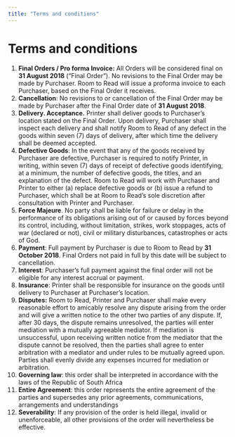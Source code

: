 ```yaml
---
title: "Terms and conditions"
---
```


# Terms and conditions

1.  **Final Orders / Pro forma Invoice:** All Orders will be considered final on **31 August 2018** (“Final Order”). No revisions to the Final Order may be made by Purchaser. Room to Read will issue a proforma invoice to each Purchaser, based on the Final Order it receives.
2.  **Cancellation**: No revisions to or cancellation of the Final Order may be made by Purchaser after the Final Order date of **31 August 2018**.
3.  **Delivery. Acceptance.** Printer shall deliver goods to Purchaser’s location stated on the Final Order. Upon delivery, Purchaser shall inspect each delivery and shall notify Room to Read of any defect in the goods within seven (7) days of delivery, after which time the delivery shall be deemed accepted.
4.  **Defective Goods**: In the event that any of the goods received by Purchaser are defective, Purchaser is required to notify Printer, in writing, within seven (7) days of receipt of defective goods identifying, at a minimum, the number of defective goods, the titles, and an explanation of the defect. Room to Read will work with Purchaser and Printer to either (a) replace defective goods or (b) issue a refund to Purchaser, which shall be at Room to Read’s sole discretion after consultation with Printer and Purchaser.
5.  **Force Majeure**. No party shall be liable for failure or delay in the performance of its obligations arising out of or caused by forces beyond its control, including, without limitation, strikes, work stoppages, acts of war (declared or not), civil or military disturbances, catastrophes or acts of God.
6.  **Payment**: Full payment by Purchaser is due to Room to Read by **31 October 2018**. Final Orders not paid in full by this date will be subject to cancellation.
7.  **Interest**: Purchaser’s full payment against the final order will not be eligible for any interest accrual or payment.
8.  **Insurance**: Printer shall be responsible for insurance on the goods until delivery to Purchaser at Purchaser’s location.
9.  **Disputes:** Room to Read, Printer and Purchaser shall make every reasonable effort to amicably resolve any dispute arising from the order and will give a written notice to the other two parties of any dispute. If, after 30 days, the dispute remains unresolved, the parties will enter mediation with a mutually agreeable mediator. If mediation is unsuccessful, upon receiving written notice from the mediator that the dispute cannot be resolved, then the parties shall agree to enter arbitration with a mediator and under rules to be mutually agreed upon. Parties shall evenly divide any expenses incurred for mediation or arbitration.
10. **Governing law**: this order shall be interpreted in accordance with the laws of the Republic of South Africa
11. **Entire Agreement**: this order represents the entire agreement of the parties and supersedes any prior agreements, communications, arrangements and understandings
12. **Severability**: If any provision of the order is held illegal, invalid or unenforceable, all other provisions of the order will nevertheless be effective.
